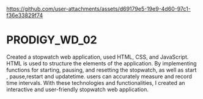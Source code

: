 
https://github.com/user-attachments/assets/d69179e5-19e9-4d60-97c1-f36e33829f74
# PRODIGY_WD_02
Created a stopwatch web application, used HTML, CSS, and JavaScript.
HTML is used to structure the elements of the application.
By implementing functions for starting, pausing, and resetting the stopwatch, as well as start , pause,restart and updatetime.
users can accurately measure and record time intervals. With these technologies and functionalities,
I created an interactive and user-friendly stopwatch web application.

